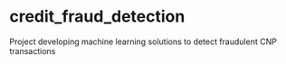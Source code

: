 # credit_fraud_detection
Project developing machine learning solutions to detect fraudulent CNP transactions
